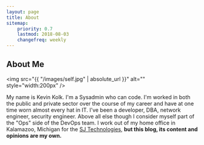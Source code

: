 ```yaml
---
layout: page
title: About
sitemap:
    priority: 0.7
    lastmod: 2018-08-03
    changefreq: weekly
---
```

## About Me

<span class="image left"><img src="{{ "/images/self.jpg" | absolute_url }}" alt="" style="width:200px" /></span>

My name is Kevin Kolk. I'm a Sysadmin who can code.   I'm worked in both the public and private sector over the course of my career and have at one time worn almost every hat in IT.  I've been a developer, DBA, network engineer, security engineer.  Above all else though I consider myself part of the "Ops" side of the DevOps team.  I work out of my home office in Kalamazoo, Michigan for the [SJ Technologies](http://sjtechcorp.com/), **but this blog, its content and opinions are my own.**